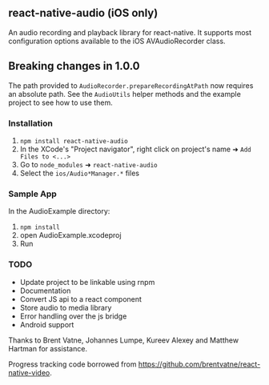 ## react-native-audio (iOS only)

An audio recording and playback library for react-native. It supports most configuration options available to the iOS AVAudioRecorder class.

## Breaking changes in 1.0.0

The path provided to `AudioRecorder.prepareRecordingAtPath` now requires an absolute path. See the `AudioUtils` helper methods and the example project to see how to use them.

### Installation

1. `npm install react-native-audio`
2. In the XCode's "Project navigator", right click on project's name ➜ `Add Files to <...>`
3. Go to `node_modules` ➜ `react-native-audio`
4. Select the `ios/Audio*Manager.*` files

### Sample App

In the AudioExample directory:

1. `npm install`
2. open AudioExample.xcodeproj
3. Run

### TODO

* Update project to be linkable using rnpm
* Documentation
* Convert JS api to a react component
* Store audio to media library
* Error handling over the js bridge
* Android support

Thanks to Brent Vatne, Johannes Lumpe, Kureev Alexey and Matthew Hartman for assistance.

Progress tracking code borrowed from https://github.com/brentvatne/react-native-video.
